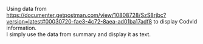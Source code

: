 Using data from https://documenter.getpostman.com/view/10808728/SzS8rjbc?version=latest#00030720-fae3-4c72-8aea-ad01ba17adf8 to display Codvid information.  
I simply use the data from summary and display it as text.

